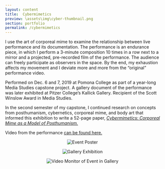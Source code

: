```yaml
---
layout: content
title:  Cybermimetics
preview: \assets\img\cyber-thumbnail.png
section: portfolio
permalink: /cybermimetics
---
```


I use the art of corporeal mime to examine the relationship between live performance and its documentation. The performance is an endurance piece, in which I perform a 3-minute composition 10 times in a row next to a mirror and a projected, pre-recorded film of the performance. The audience can freely participate as observers in the space. By the end, my exhaustion affects my movement and I deviate more and more from the “original” performance video. 

Performed on Dec. 6 and 7, 2019 at Pomona College as part of a year-long Media Studies capstone project. A gallery document of the performance was later exhibited at Pitzer College’s Kallick Gallery. Recipient of the Scott Winslow Award in Media Studies.

In the second semester of my capstone, I continued research on concepts from posthumanism, cybernetics, corporeal mime, and body art that informed this exhibition to write a 52-page paper, <a href="https://static1.squarespace.com/static/5eb5a9a60d283f416056d5c2/t/5ec2ace09053c9535e8b9ab1/1589816547872/Culhane+Capstone+Cybermimetics+Final+Version.pdf"><i>Cybermimetics: Corporeal Mime as a Model of Posthumanism.</i></a>


Video from the performance <a href="https://www.mediavaccine.org/work/eric-culhane">can be found here.</a>

<p align="center"><img src="\assets\img\CybermimeticsPoster.jpg" alt="Event Poster"></p>
<p align="center"><img src="\assets\img\CyberGallery1.jpg" alt="Gallery Exhibition"></p>
<p align="center"><img src="\assets\img\CyberGallery2.jpg" alt="Video Monitor of Event in Gallery"></p>


